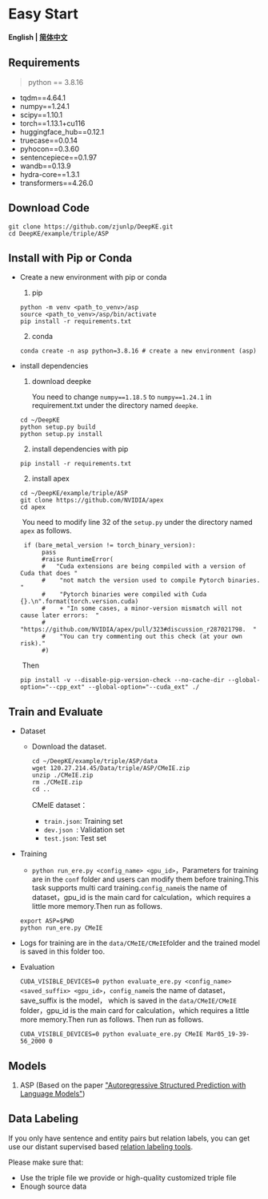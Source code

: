 # Easy Start

**English | [简体中文](./README_CN.md)**

## Requirements

> python == 3.8.16

- tqdm==4.64.1
- numpy==1.24.1
- scipy==1.10.1
- torch==1.13.1+cu116
- huggingface_hub==0.12.1
- truecase==0.0.14
- pyhocon==0.3.60
- sentencepiece==0.1.97
- wandb==0.13.9
- hydra-core==1.3.1
- transformers==4.26.0

## Download Code

```
git clone https://github.com/zjunlp/DeepKE.git
cd DeepKE/example/triple/ASP
```

## Install with Pip or Conda

- Create a new environment with pip or conda

  1. pip

  ```
  python -m venv <path_to_venv>/asp  
  source <path_to_venv>/asp/bin/activate
  pip install -r requirements.txt
  ```

  2. conda

  ```
  conda create -n asp python=3.8.16 # create a new environment (asp)
  ```

- install dependencies

  1. download deepke	

     You need to change `numpy==1.18.5` to `numpy==1.24.1` in requirement.txt under the directory named `deepke`.

  ```
  cd ~/DeepKE
  python setup.py build
  python setup.py install
  ```

  2. install dependencies with pip

  ```
  pip install -r requirements.txt
  ```

  2. install apex

  ```
  cd ~/DeepKE/example/triple/ASP
  git clone https://github.com/NVIDIA/apex
  cd apex
  ```

  ​	You need to modify line 32 of the `setup.py` under the directory named `apex` as follows.

  ```
   if (bare_metal_version != torch_binary_version):
      	pass
      	#raise RuntimeError(
      	#   "Cuda extensions are being compiled with a version of Cuda that does "
      	#    "not match the version used to compile Pytorch binaries.  "
      	#    "Pytorch binaries were compiled with Cuda {}.\n".format(torch.version.cuda)
      	#    + "In some cases, a minor-version mismatch will not cause later errors:  "
      	#    "https://github.com/NVIDIA/apex/pull/323#discussion_r287021798.  "
      	#    "You can try commenting out this check (at your own risk)."
      	#)
  ```

  ​	Then

  ```
  pip install -v --disable-pip-version-check --no-cache-dir --global-option="--cpp_ext" --global-option="--cuda_ext" ./
  ```

## Train and Evaluate

- Dataset

  - Download the dataset.

    ```
    cd ~/DeepKE/example/triple/ASP/data
    wget 120.27.214.45/Data/triple/ASP/CMeIE.zip
    unzip ./CMeIE.zip
    rm ./CMeIE.zip
    cd ..
    ```

    CMeIE dataset：

    - `train.json`: Training set
    - `dev.json `: Validation set
    - `test.json`: Test set

- Training

  - `python run_ere.py <config_name> <gpu_id>`，Parameters for training are in the `conf` folder and users can modify them before training.This task supports multi card training.`config_name`is the name of dataset，gpu_id  is the main card for calculation，which requires a little more memory.Then run as follows.

  ```
  export ASP=$PWD
  python run_ere.py CMeIE
  ```

- Logs for training are in the `data/CMeIE/CMeIE`folder and the trained model is saved in this folder too.

- Evaluation

  `CUDA_VISIBLE_DEVICES=0 python evaluate_ere.py <config_name> <saved_suffix> <gpu_id>`，`config_name`is the name of dataset，save_suffix is the model， which is saved in the `data/CMeIE/CMeIE` folder，gpu_id is the main card for calculation，which requires a little more memory.Then run as follows. Then run as follows.

  ```
  CUDA_VISIBLE_DEVICES=0 python evaluate_ere.py CMeIE Mar05_19-39-56_2000 0
  ```

## Models

1. ASP (Based on the paper ["Autoregressive Structured Prediction with Language Models"](https://arxiv.org/abs/2210.14698))

## Data Labeling

If you only have sentence and entity pairs but relation labels, you can get use our distant supervised based [relation labeling tools](https://github.com/zjunlp/DeepKE/blob/main/example/re/prepare-data).

Please make sure that:

- Use the triple file we provide or high-quality customized triple file
- Enough source data
